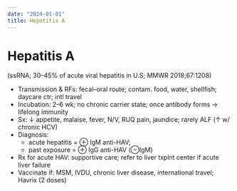 ```yaml
---
date: "2024-01-01"
title: Hepatitis A
---
```



# Hepatitis A

(ssRNA; 30–45% of acute viral hepatitis in U.S; MMWR 2018;67:1208)

- Transmission & RFs: fecal–oral route; contam. food, water, shellfish; daycare ctr; intl travel
- Incubation: 2–6 wk; no chronic carrier state; once antibody forms → lifelong immunity
- Sx: ↓ appetite, malaise, fever, N/V, RUQ pain, jaundice; rarely ALF (↑ w/ chronic HCV)
- Diagnosis:
  - acute hepatitis = ⊕ IgM anti-HAV;
  - past exposure = ⊕ IgG anti-HAV (⊖IgM)
- Rx for acute HAV: supportive care; refer to liver txplnt center if acute liver failure
- Vaccinate if: MSM, IVDU, chronic liver disease, international travel; Havrix (2 doses)
